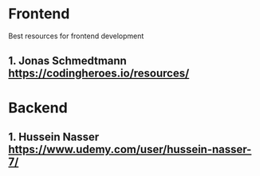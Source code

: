 # Frontend
Best resources for frontend development

## 1. Jonas Schmedtmann https://codingheroes.io/resources/


# Backend
## 1. Hussein Nasser https://www.udemy.com/user/hussein-nasser-7/
